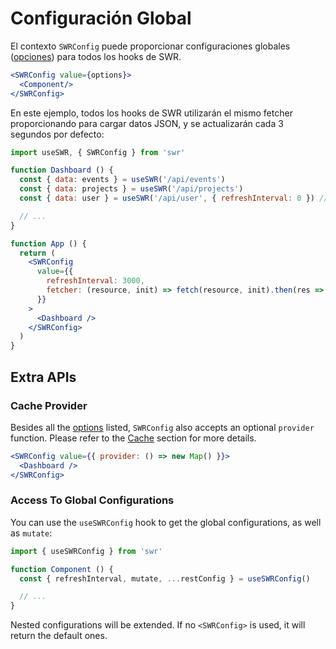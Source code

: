 # Configuración Global

El contexto `SWRConfig` puede proporcionar configuraciones globales ([opciones](/docs/options)) para todos los hooks de SWR.

```jsx
<SWRConfig value={options}>
  <Component/>
</SWRConfig>
```

En este ejemplo, todos los hooks de SWR utilizarán el mismo fetcher proporcionando para cargar datos JSON, 
y se actualizarán cada 3 segundos por defecto:

```jsx
import useSWR, { SWRConfig } from 'swr'

function Dashboard () {
  const { data: events } = useSWR('/api/events')
  const { data: projects } = useSWR('/api/projects')
  const { data: user } = useSWR('/api/user', { refreshInterval: 0 }) // override

  // ...
}

function App () {
  return (
    <SWRConfig 
      value={{
        refreshInterval: 3000,
        fetcher: (resource, init) => fetch(resource, init).then(res => res.json())
      }}
    >
      <Dashboard />
    </SWRConfig>
  )
}
```

## Extra APIs

### Cache Provider

Besides all the [options](/docs/options) listed, `SWRConfig` also accepts an optional `provider` function. Please refer to the [Cache](/docs/cache) section for more details.

```jsx
<SWRConfig value={{ provider: () => new Map() }}>
  <Dashboard />
</SWRConfig>
```

### Access To Global Configurations

You can use the `useSWRConfig` hook to get the global configurations, as well as `mutate`:

```jsx
import { useSWRConfig } from 'swr'

function Component () {
  const { refreshInterval, mutate, ...restConfig } = useSWRConfig()

  // ...
}
```

Nested configurations will be extended. If no `<SWRConfig>` is used, it will return the default ones.
